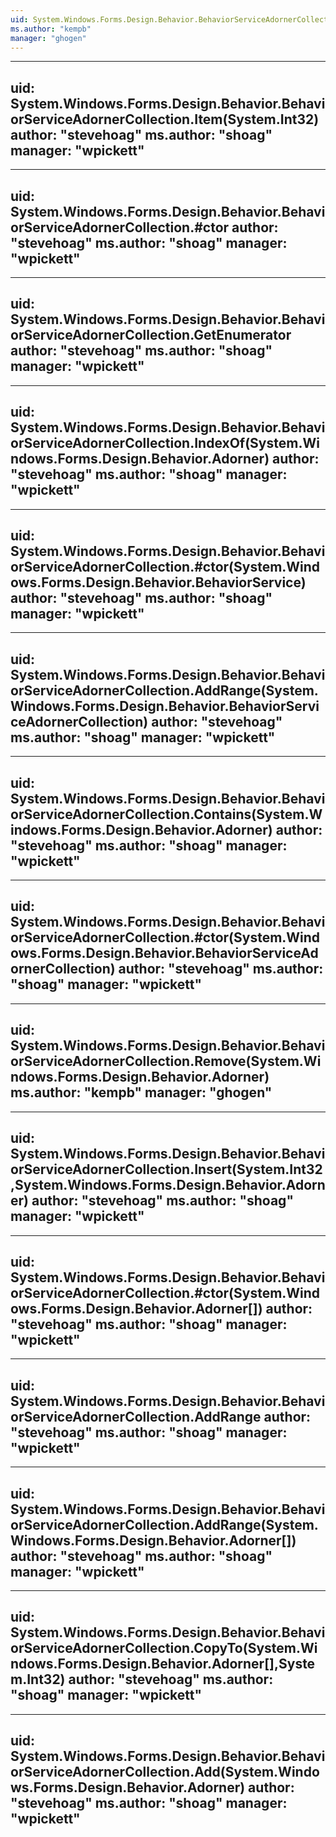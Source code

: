 ```yaml
---
uid: System.Windows.Forms.Design.Behavior.BehaviorServiceAdornerCollection
ms.author: "kempb"
manager: "ghogen"
---
```


---
uid: System.Windows.Forms.Design.Behavior.BehaviorServiceAdornerCollection.Item(System.Int32)
author: "stevehoag"
ms.author: "shoag"
manager: "wpickett"
---

---
uid: System.Windows.Forms.Design.Behavior.BehaviorServiceAdornerCollection.#ctor
author: "stevehoag"
ms.author: "shoag"
manager: "wpickett"
---

---
uid: System.Windows.Forms.Design.Behavior.BehaviorServiceAdornerCollection.GetEnumerator
author: "stevehoag"
ms.author: "shoag"
manager: "wpickett"
---

---
uid: System.Windows.Forms.Design.Behavior.BehaviorServiceAdornerCollection.IndexOf(System.Windows.Forms.Design.Behavior.Adorner)
author: "stevehoag"
ms.author: "shoag"
manager: "wpickett"
---

---
uid: System.Windows.Forms.Design.Behavior.BehaviorServiceAdornerCollection.#ctor(System.Windows.Forms.Design.Behavior.BehaviorService)
author: "stevehoag"
ms.author: "shoag"
manager: "wpickett"
---

---
uid: System.Windows.Forms.Design.Behavior.BehaviorServiceAdornerCollection.AddRange(System.Windows.Forms.Design.Behavior.BehaviorServiceAdornerCollection)
author: "stevehoag"
ms.author: "shoag"
manager: "wpickett"
---

---
uid: System.Windows.Forms.Design.Behavior.BehaviorServiceAdornerCollection.Contains(System.Windows.Forms.Design.Behavior.Adorner)
author: "stevehoag"
ms.author: "shoag"
manager: "wpickett"
---

---
uid: System.Windows.Forms.Design.Behavior.BehaviorServiceAdornerCollection.#ctor(System.Windows.Forms.Design.Behavior.BehaviorServiceAdornerCollection)
author: "stevehoag"
ms.author: "shoag"
manager: "wpickett"
---

---
uid: System.Windows.Forms.Design.Behavior.BehaviorServiceAdornerCollection.Remove(System.Windows.Forms.Design.Behavior.Adorner)
ms.author: "kempb"
manager: "ghogen"
---

---
uid: System.Windows.Forms.Design.Behavior.BehaviorServiceAdornerCollection.Insert(System.Int32,System.Windows.Forms.Design.Behavior.Adorner)
author: "stevehoag"
ms.author: "shoag"
manager: "wpickett"
---

---
uid: System.Windows.Forms.Design.Behavior.BehaviorServiceAdornerCollection.#ctor(System.Windows.Forms.Design.Behavior.Adorner[])
author: "stevehoag"
ms.author: "shoag"
manager: "wpickett"
---

---
uid: System.Windows.Forms.Design.Behavior.BehaviorServiceAdornerCollection.AddRange
author: "stevehoag"
ms.author: "shoag"
manager: "wpickett"
---

---
uid: System.Windows.Forms.Design.Behavior.BehaviorServiceAdornerCollection.AddRange(System.Windows.Forms.Design.Behavior.Adorner[])
author: "stevehoag"
ms.author: "shoag"
manager: "wpickett"
---

---
uid: System.Windows.Forms.Design.Behavior.BehaviorServiceAdornerCollection.CopyTo(System.Windows.Forms.Design.Behavior.Adorner[],System.Int32)
author: "stevehoag"
ms.author: "shoag"
manager: "wpickett"
---

---
uid: System.Windows.Forms.Design.Behavior.BehaviorServiceAdornerCollection.Add(System.Windows.Forms.Design.Behavior.Adorner)
author: "stevehoag"
ms.author: "shoag"
manager: "wpickett"
---
